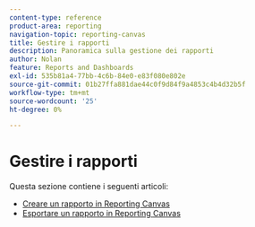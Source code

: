 ```yaml
---
content-type: reference
product-area: reporting
navigation-topic: reporting-canvas
title: Gestire i rapporti
description: Panoramica sulla gestione dei rapporti
author: Nolan
feature: Reports and Dashboards
exl-id: 535b81a4-77bb-4c6b-84e0-e83f080e802e
source-git-commit: 01b27ffa881dae44c0f9d84f9a4853c4b4d32b5f
workflow-type: tm+mt
source-wordcount: '25'
ht-degree: 0%

---
```



# Gestire i rapporti

Questa sezione contiene i seguenti articoli:

* [Creare un rapporto in Reporting Canvas](../../../reports-and-dashboards/reporting-canvas/manage-reports/build-report.md)
* [Esportare un rapporto in Reporting Canvas](../../../reports-and-dashboards/reporting-canvas/manage-reports/export-report.md)
